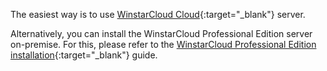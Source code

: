The easiest way is to use [WinstarCloud Cloud](https://winstarcloud.cloud/signup){:target="_blank"} server.

Alternatively, you can install the WinstarCloud Professional Edition server on-premise.
For this, please refer to the [WinstarCloud Professional Edition installation](/docs/user-guide/install/pe/installation-options/){:target="_blank"} guide.